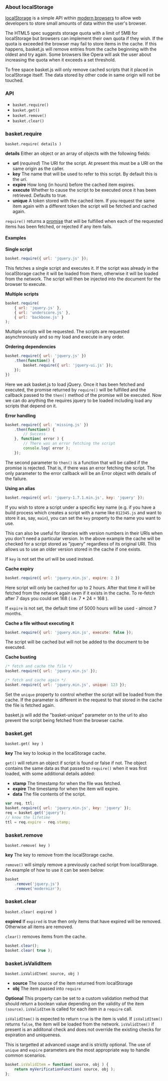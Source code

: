 ### About localStorage

[localStorage](http://diveintohtml5.info/storage.html) is a simple API within [modern browsers](http://caniuse.com/#search=localstorage) to allow web developers to store small amounts of data within the user's browser.

The HTML5 spec suggests storage quota with a limit of 5MB for localStorage but browsers can implement their own quota if they wish. If the quota is exceeded the browser may fail to store items in the cache. If this happens, basket.js will remove entries from the cache beginning with the oldest and try again. Some browsers like Opera will ask the user about increasing the quota when it exceeds a set threshold.

To free space basket.js will only remove cached scripts that it placed in localStorage itself. The data stored by other code in same origin will not be touched.

### API

* `basket.require()`
* `basket.get()`
* `basket.remove()`
* `basket.clear()`

### basket.require

`basket.require( details )`

**details** Either an object or an array of objects with the following fields:

* **url** (*required*) The URI for the script. At present this must be a URI on the same origin as the caller.
* **key** The name that will be used to refer to this script. By default this is the *uri*.
* **expire** How long (in hours) before the cached item expires.
* **execute** Whether to cause the script to be executed once it has been retrieved. Defaults to true.
* **unique** A token stored with the cached item. If you request the same item again with a different token the script will be fetched and cached again.

`require()` returns a [promise](http://wiki.commonjs.org/wiki/Promises/A) that will be fulfilled when each of the requested items has been fetched, or rejected if any item fails.

#### Examples

**Single script**

```javascript
basket.require({ url: 'jquery.js' });
```

This fetches a single script and executes it. If the script was already in the localStorage cache it will be loaded from there, otherwise it will be loaded from the network. The script will then be injected into the document for the browser to execute.

**Multiple scripts**

```javascript
basket.require(
	{ url: 'jquery.js' },
	{ url: 'underscore.js' },
	{ url: 'backbone.js' }
);
```

Multiple scripts will be requested. The scripts are requested asynchronously and so my load and execute in any order.

**Ordering dependencies**

```javascript
basket.require({ url: 'jquery.js' })
	.then(function() {
		basket.require({ url: 'jquery-ui.js' });
	});
})
```

Here we ask basket.js to load jQuery. Once it has been fetched and executed, the promise returned by `require()` will be fulfilled and the callback passed to the `then()` method of the promise will be executed. Now we can do anything the requires jquery to be loaded including load any scripts that depend on it.

**Error handling**

```javascript
basket.require({ url: 'missing.js' })
	.then(function() {
		// Success
	}, function( error ) {
		// There was an error fetching the script
		console.log( error );
	});
```

The second parameter to `then()` is a function that will be called if the promise is rejected. That is, if there was an error fetching the script. The only parameter to the error callback will be an Error object with details of the failure.

**Using an alias**

```javascript
basket.require({ url: 'jquery-1.7.1.min.js', key: 'jquery' });
```

If you wish to store a script under a specific key name (e.g. if you have a build process which creates a script with a name like `012345.js` and want to store it as, say, `main`), you can set the `key` property to the name you want to use.

This can also be useful for libraries with version numbers in their URIs when you don't need a particular version. In the above example the cache will be checked for a script stored as "jquery" regardless of its original URI. This allows us to use an older version stored in the cache if one exists.

If `key` is not set the url will be used instead.

**Cache expiry**

```javascript
basket.require({ url: 'jquery.min.js', expire: 2 })
```

Here script will only be cached for up to 2 hours. After that time it will be fetched from the network again even if it exists in the cache. To re-fetch after 7 days you could set 168 ( i.e. 7 * 24 = 168 ).

If `expire` is not set, the default time of 5000 hours will be used - almost 7 months.

**Cache a file without executing it**

```javascript
basket.require({ url: 'jquery.min.js', execute: false });
```

The script will be cached but will not be added to the document to be executed.

**Cache busting**

```javascript
/* fetch and cache the file */
basket.require({ url: 'jquery.min.js' });

/* fetch and cache again */
basket.require({ url: 'jquery.min.js', unique: 123 });
```

Set the `unique` property to control whether the script will be loaded from the cache. If the parameter is different in the request to that stored in the cache the file is fetched again.

basket.js will add the "basket-unique" parameter on to the url to also prevent the script being fetched from the browser cache.


### basket.get

`basket.get( key )`

**key** The key to lookup in the localStorage cache.

`get()` will return an object if script is found or false if not. The object contains the same data as that passed to `require()` when it was first loaded, with some additional details added:

* **stamp** The timestamp for when the file was fetched.
* **expire** The timestamp for when the item will expire.
* **data** The file contents of the script.

```javascript
var req, ttl;
basket.require({ url: 'jquery.min.js', key: 'jquery' });
req = basket.get('jquery');
// know the lifetime
ttl = req.expire - req.stamp;
```


### basket.remove

`basket.remove( key )`

**key** The key to remove from the localStorage cache.

`remove()` will simply remove a previously cached script from localStorage. An example of how to use it can be seen below:</p>

```javascript
basket
	.remove('jquery.js')
	.remove('modernizr');
```

### basket.clear

`basket.clear( expired )`

**expired** If `expired` is true then only items that have expired will be removed. Otherwise all items are removed.

`clear()` removes items from the cache.

```javascript
basket.clear();
basket.clear( true );
```

### basket.isValidItem

`basket.isValidItem( source, obj )`

* **source** The source of the item returned from localStorage
* **obj** The item passed into `require`

**Optional** This property can be set to a custom validation method that should return a boolean value depending on the validity of the item `(source)`. `isValidItem` is called for each item in a `require` call.

`isValidItem()` is expected to return `true` is the item is valid.  If `isValidItem()` returns `false`, the item will be loaded from the network.  `isValidItem()` if present is an additonal check and does not override the existing checks for expiration and uniqueness.

This is targetted at advanced usage and is strictly optional.  The use of `unique` and `expire` parameters are the most appropriate way to handle common scenarios.


```javascript
basket.isValidItem = function( source, obj ) {
	return myVerificationFunction( source, obj );
};
```
